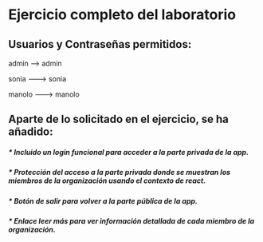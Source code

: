 
# Ejercicio completo del laboratorio
##  Usuarios y Contraseñas permitidos:
admin --> admin

sonia ---> sonia

manolo ---> manolo



## Aparte de lo solicitado en el ejercicio, se ha añadido:
##### * Incluido un login funcional para acceder a la parte privada de la app.
##### * Protección del acceso a la parte privada donde se muestran los miembros de la organización usando el contexto de react.
##### * Botón de salir para volver a la parte pública de la app.
##### * Enlace leer más para ver información detallada de cada miembro de la organización.
